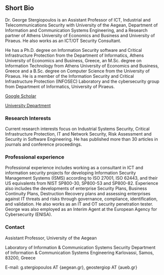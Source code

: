 ## Short Bio

Dr. George Stergiopoulos is an Assistant Professor of ICT, Industrial and Telecommunications Security with University of the Aegean, Department of Information and Communication Systems Engineering, and a Research partner of Athens University of Economics and Business and University of Piraeus. He also works as an ICT/OT Security Consultant. 

He has a Ph.D. degree on Information Security software and Critical Infrastructure Protection from the Department of Informatics, Athens University of Economics and Business, Greece, an M.Sc. degree on Information Technology from Athens University of Economics and Business, Greece and a B.Sc. degree on Computer Science from the University of Piraeus. He is a member of the Information Security and Critical Infrastructure Protection (INFOSEC) Laboratory and the cybersecurity group from Department of Informatics, University of Piraeus.

[Google Scholar](https://scholar.google.com/citations?user=54sj0uEAAAAJ&hl=en)

[University Department](https://www.icsd.aegean.gr/tmima_en)

### Research Interests

Current research interests focus on Industrial Systems Security, Critical Infrastructure Protection, IT and Network Security, Risk Assessment and Security in Software Engineering. He has published more than 30 articles in journals and conference proceedings. 

### Professional experience

Professional experience includes working as a consultant in ICT and information security projects for developing Information Security Management Systems (ISMS) according to ISO 27001, ISO 62443, and their US equivalents from NIST SP800-30, SP800-53 and SP800-82. Experience also includes the developments of enterprise Security Plans, Business Continuity Plans, Destruction Recovery plans and assessing enterprises against IT threats and risks through governance, compliance, identification, and validation. He also works as an IT and OT security penetration tester. George was also employed as an Interim Agent at the European Agency for Cybersecurity (ENISA).

### Contact

Assistant Professor,   University of the Aegean  

Laboratory of Information & Communication Systems Security
Department of Information & Communication Systems Engineering
Karlovassi, Samos, 83200, Greece

E-mail: g.stergiopoulos AT {aegean.gr}, geostergiop AT {aueb.gr}
